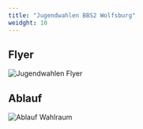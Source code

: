```yaml
---
title: "Jugendwahlen BBS2 Wolfsburg"
weidght: 10
---
```


## Flyer

![Jugendwahlen Flyer](images/plakate/wahlflyer.svg)

## Ablauf

![Ablauf Wahlraum](images/plakate/ablauf-wahlraum.svg)